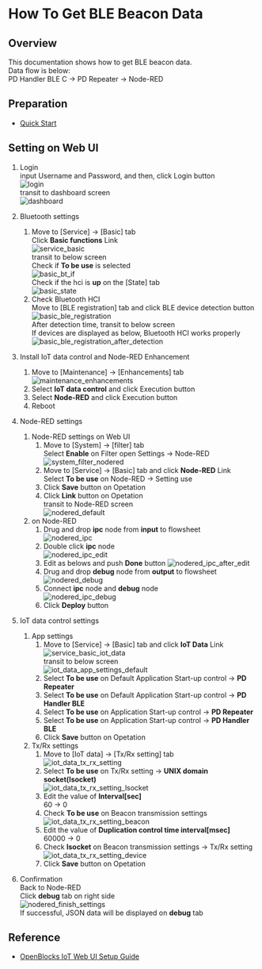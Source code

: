 # How To Get BLE Beacon Data

## Overview
This documentation shows how to get BLE beacon data.  
Data flow is below:  
PD Handler BLE C -> PD Repeater -> Node-RED

## Preparation
* [Quick Start](/doc_source/vx2/QuickStart.md)  

## Setting on Web UI
1. Login  
input Username and Password, and then, click Login button  
![login](/image/webui/login.png)  
transit to dashboard screen  
![dashboard](/image/webui/dashboard.png)  

1. Bluetooth settings  
    1. Move to [Service] -> [Basic] tab  
    Click **Basic functions** Link  
    ![service_basic](/image/webui/service_basic.png)  
    transit to below screen  
    Check if **To be use** is selected  
    ![basic_bt_if](/image/webui/basic_bt_if.png)  
    Check if the hci is **up** on the [State] tab  
    ![basic_state](/image/webui/basic_state.png)  
    1. Check Bluetooth HCI  
    Move to [BLE registration] tab and click BLE device detection button  
    ![basic_ble_registration](/image/webui/basic_ble_registration.png)  
    After detection time, transit to below screen  
    If devices are displayed as below, Bluetooth HCI works properly  
    ![basic_ble_registration_after_detection](/image/webui/basic_ble_registration_after_detection.png)  

1. Install IoT data control and Node-RED Enhancement
    1. Move to [Maintenance] -> [Enhancements] tab  
    ![maintenance_enhancements](/image/webui/maintenance_enhancements.png)  
    1. Select **IoT data control** and click Execution button  
    1. Select **Node-RED** and click Execution button  
    1. Reboot   

1. Node-RED settings
    1. Node-RED settings on Web UI   
        1. Move to [System] -> [filter] tab  
        Select **Enable** on Filter open Settings -> Node-RED  
        ![system_filter_nodered](/image/webui/system_filter_nodered.png)  
        1. Move to [Service] -> [Basic] tab and click **Node-RED** Link  
        Select **To be use** on Node-RED -> Setting use  
        1. Click **Save** button on Opetation  
        1. Click **Link** button on Opetation  
        transit to Node-RED screen  
        ![nodered_default](/image/webui/nodered_default.png)  
    1. on Node-RED  
        1. Drug and drop **ipc** node from **input** to flowsheet  
        ![nodered_ipc](/image/webui/nodered_ipc.png)  
        1. Double click **ipc** node  
        ![nodered_ipc_edit](/image/webui/nodered_ipc_edit.png)  
        1. Edit as belows and push **Done** button 
        ![nodered_ipc_after_edit](/image/webui/nodered_ipc_after_edit.png)  
        1. Drug and drop **debug** node from **output** to flowsheet  
        ![nodered_debug](/image/webui/nodered_debug.png)  
        1. Connect **ipc** node and **debug** node  
        ![nodered_ipc_debug](/image/webui/nodered_ipc_debug.png)  
        1. Click **Deploy** button  

1. IoT data control settings
    1. App settings
        1. Move to [Service] -> [Basic] tab and click **IoT Data** Link  
        ![service_basic_iot_data](/image/webui/service_basic_iot_data.png)  
        transit to below screen  
        ![iot_data_app_settings_default](/image/webui/iot_data_app_settings_default.png)  
        1. Select **To be use** on Default Application Start-up control -> **PD Repeater**  
        1. Select **To be use** on Default Application Start-up control -> **PD Handler BLE**  
        1. Select **To be use** on Application Start-up control -> **PD Repeater**  
        1. Select **To be use** on Application Start-up control -> **PD Handler BLE**  
        1. Click **Save** button on Opetation  
    1. Tx/Rx settings
        1. Move to [IoT data] -> [Tx/Rx setting] tab  
        ![iot_data_tx_rx_setting](/image/webui/iot_data_tx_rx_setting.png)  
        1. Select **To be use** on Tx/Rx setting -> **UNIX domain socket(lsocket)**  
        ![iot_data_tx_rx_setting_lsocket](/image/webui/iot_data_tx_rx_setting_lsocket.png)  
        1. Edit the value of **Interval[sec]**  
        60 -> 0  
        1. Check **To be use** on Beacon transmission settings
        ![iot_data_tx_rx_setting_beacon](/image/webui/iot_data_tx_rx_setting_beacon.png)  
        1. Edit the value of **Duplication control time interval[msec]**  
        60000 -> 0  
        1. Check **lsocket** on Beacon transmission settings -> Tx/Rx setting
        ![iot_data_tx_rx_setting_device](/image/webui/iot_data_tx_rx_setting_device.png)  
        1. Click **Save** button on Opetation  

1. Confirmation  
Back to Node-RED  
Click **debug** tab on right side   
![nodered_finish_settings](/image/webui/nodered_finish_settings.png)  
If successful, JSON data will be displayed on **debug** tab  

## Reference
* [OpenBlocks IoT Web UI Setup Guide]()
